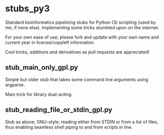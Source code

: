 stubs_py3
=========

Standard bioinformatics pipelining stubs for Python (3) scripting (used by me, if none else). Implementing some tricks stumbled upon on the internet.

For your own ease of use; please fork and update with your own name and current year in license/copyleft information.

Cool tricks, additions and derivatives as pull requests are appreciated!
 
## stub_main_only_gpl.py
Simple but older stub that takes some command line arguments using argparse.

Main trick for library dual-acting.

## stub_reading_file_or_stdin_gpl.py
Stub as above, GNU-style; reading either from STDIN or from a list of files, thus enabling seamless shell piping to and from scripts in line.

